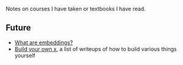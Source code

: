 Notes on courses I have taken or textbooks I have read.

## Future

- [What are embeddings?](https://vickiboykis.com/what_are_embeddings/)
- [Build your own x](https://github.com/codecrafters-io/build-your-own-x), a list of writeups of how to build various things yourself